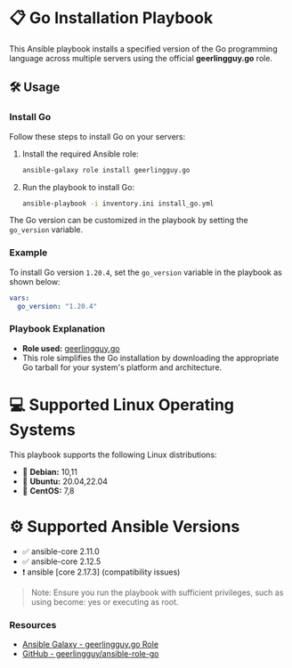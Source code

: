 # 📋 Go Installation Playbook

This Ansible playbook installs a specified version of the Go programming language across multiple servers using the official **geerlingguy.go** role.

## 🛠️ Usage

### Install Go

Follow these steps to install Go on your servers:

1. Install the required Ansible role:
   ```bash
   ansible-galaxy role install geerlingguy.go
   ```
2. Run the playbook to install Go:
   ```bash
   ansible-playbook -i inventory.ini install_go.yml
   ```
The Go version can be customized in the playbook by setting the `go_version` variable.

### Example

To install Go version `1.20.4`, set the `go_version` variable in the playbook as shown below:

```yml
vars:
  go_version: "1.20.4"
```

### Playbook Explanation

* **Role used:** [geerlingguy.go](https://github.com/geerlingguy/ansible-role-go)
* This role simplifies the Go installation by downloading the appropriate Go tarball for your system's platform and architecture.

# 💻 Supported Linux Operating Systems
This playbook supports the following Linux distributions:
* 🐧 **Debian:** 10,11
* 🐧 **Ubuntu:** 20.04,22.04
* 🐧 **CentOS:** 7,8

# ⚙️ Supported Ansible Versions
* ✅ ansible-core 2.11.0
* ✅  ansible-core 2.12.5
* ❗️ ansible [core 2.17.3] (compatibility issues)

> Note: Ensure you run the playbook with sufficient privileges, such as using become: yes or executing as root.

### Resources

* [Ansible Galaxy - geerlingguy.go Role](https://galaxy.ansible.com/ui/standalone/roles/geerlingguy/go/documentation/)
* [GitHub - geerlingguy/ansible-role-go](https://github.com/geerlingguy/ansible-role-go)